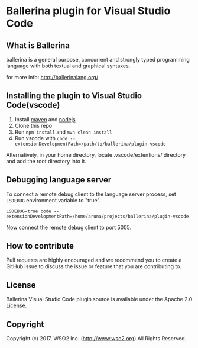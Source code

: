 # Ballerina plugin for Visual Studio Code

## What is Ballerina

ballerina is a general purpose, concurrent and strongly typed
programming language with both textual and graphical syntaxes.

for more info: http://ballerinalang.org/

## Installing the plugin to Visual Studio Code(vscode)

1. Install [maven](https://maven.apache.org/install.html) and [nodejs](https://nodejs.org/en/)
2. Clone this repo
3. Run `npm install` and `mvn clean install`
4. Run vscode with `code --extensionDevelopmentPath=/path/to/ballerina/plugin-vscode`

Alternatively, in your home directory, locate .vscode/extentions/ directory and add the root directory into it.

## Debugging language server

To connect a remote debug client to the language server process, set `LSDEBUG` environment variable to "true".

`LSDEBUG=true code --extensionDevelopmentPath=/home/aruna/projects/ballerina/plugin-vscode`

Now connect the remote debug client to port 5005.

## How to contribute

Pull requests are highly encouraged and we recommend you to create a GitHub issue
to discuss the issue or feature that you are contributing to.

## License

Ballerina Visual Studio Code plugin source is available under the Apache 2.0 License.

## Copyright

Copyright (c) 2017, WSO2 Inc. (http://www.wso2.org) All Rights Reserved.
